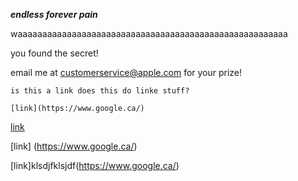 ***endless forever pain***

waaaaaaaaaaaaaaaaaaaaaaaaaaaaaaaaaaaaaaaaaaaaaaaaaaaaaaa

you found the secret!

email me at customerservice@apple.com for your prize!

```
is this a link does this do linke stuff?

[link](https://www.google.ca/)
```
[link](https://www.google.ca/)

[link]        (https://www.google.ca/)

[link]klsdjfklsjdf(https://www.google.ca/)
